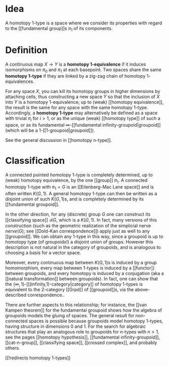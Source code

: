 # Idea #

A homotopy $1$-type is a space where we consider its properties with regard to the [[fundamental group]]s $\pi_1$ of its components.

# Definition #

A continuous map $X \to Y$ is a **homotopy $1$-equivalence** if it induces isomorphisms on $\pi_0$ and $\pi_1$ at each basepoint.  Two spaces share the same **homotopy $1$-type** if they are linked by a zig-zag chain of homotopy $1$-equivalences.

For any space $X$, you can kill its homotopy groups in higher dimensions by attaching cells, thus constructing a new space $Y$ so that the inclusion of $X$ into $Y$ is a homotopy $1$-equivalence; up to (weak) [[homotopy equivalence]], the result is the same for any space with the same homotopy $1$-type.  Accordingly, a **homotopy $1$-type** may alternatively be defined as a space with trivial $\pi_i$ for $i \gt 1$, or as the unique (weak) [[homotopy type]] of such a space, or as its fundamental $\infty$-[[fundamental infinity-groupoid|groupoid]] (which will be a $1$-[[1-groupoid|groupoid]]).

See the general discussion in [[homotopy n-type]].

# Classification #

A connected pointed homotopy 1-type is completely determined, up to (weak) homotopy equivalence, by the one [[group]] $\pi_1$.  A connected homotopy 1-type with $\pi_1 = G$ is  an [[Eilenberg-Mac Lane space]] and is often written $K(G,1)$.  A general homotopy 1-type can then be written as a disjoint union of such $K(G,1)$s, and is completely determined by its [[fundamental groupoid]].

In the other direction, for any (discrete) group $G$ one can construct its [[classifying space]] $\mathcal{B}G$, which is a $K(G,1)$.  In fact, many versions of this construction (such as the geometric realization of the simplicial nerve $nerve(G)$; see [[Dold-Kan correspondence]]) apply just as well to any [[groupoid]].  We can obtain any 1-type in this way,  since a groupoid is up to homotopy type (of groupoids!) a disjoint union of groups. However this description is not natural in the category of groupoids, and is analogous to choosing a basis for a vector space. 

Moreover, every continuous map between $K(G,1)$s is induced by a group homomorphism, every map between 1-types is induced by a [[functor]] between groupoids, and every homotopy is induced by a conjugation (aka a [[natural transformation]] between groupoids).  In fact, one can show that the $(\infty,1)$-[[(infinity,1)-category|category]] of homotopy 1-types is equivalent to the 2-category [[Grpd]] of [[groupoid]]s, via the above-described correspondence..

There are further aspects to this relationship; for instance, the [[van Kampen theorem]] for the fundamental groupoid shows how the algebra of groupoids models the gluing of spaces.  The general result for non-connected spaces is possible because groupoids model homotopy 1-types, having structure in dimensions 0 and 1.  For the search for algebraic structures that play an analogous role to groupoids for $n$-types with $n\gt 1$, see the pages [[homotopy hypothesis]], [[fundamental infinity-groupoid]], [[cat-n-group]], [[classifying space]], [[crossed complex]], and probably others.

[[!redirects homotopy 1-types]]
